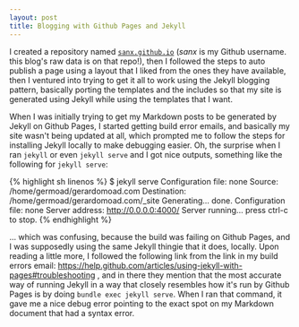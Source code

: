 ```yaml
---
layout: post
title: Blogging with Github Pages and Jekyll
---
```


I created a repository named <a href="https://github.com/sanx/sanx.github.io">`sanx.github.io`</a> (*sanx* is my Github username. this blog's raw data is on that repo!), then I followed the steps to auto publish a page using a layout that I liked from the ones they have available, then I ventured into trying to get it all to work using the Jekyll blogging pattern, basically porting the templates and the includes so that my site is generated using Jekyll while using the templates that I want.

When I was initially trying to get my Markdown posts to be generated by Jekyll on Github Pages, I started getting build error emails, and basically my site wasn't being updated at all, which prompted me to follow the steps for installing Jekyll locally to make debugging easier. Oh, the surprise when I ran `jekyll` or even `jekyll serve` and I got nice outputs, something like the following for `jekyll serve`:

{% highlight sh linenos %}
$ jekyll serve
Configuration file: none
            Source: /home/germoad/gerardomoad.com
       Destination: /home/germoad/gerardomoad.com/_site
      Generating... 
                    done.
Configuration file: none
    Server address: http://0.0.0.0:4000/
  Server running... press ctrl-c to stop.
{% endhighlight %}

... which was confusing, because the build was failing on Github Pages, and I was supposedly using the same Jekyll thingie that it does, locally. Upon reading a little more, I followed the following link from the link in my build errors email: <https://help.github.com/articles/using-jekyll-with-pages#troubleshooting> , and in there they mention that the most accurate way of running Jekyll in a way that closely resembles how it's run by Github Pages is by doing `bundle exec jekyll serve`. When I ran that command, it gave me a nice debug error pointing to the exact spot on my Markdown document that had a syntax error.
